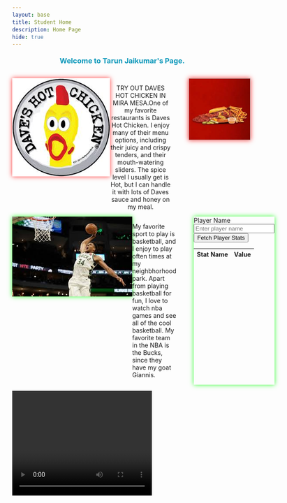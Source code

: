 ```yaml
---
layout: base
title: Student Home 
description: Home Page
hide: true
---
```



<h3>Welcome to Tarun Jaikumar's Page.</h3>



<div class="hobby-container">
    <img src="images/notebooks/foundation/DavesHotChicken.jpeg" alt="Daves Hot Chicken" class="main-image">
   <p class="daves-text">
            TRY OUT DAVES HOT CHICKEN IN MIRA MESA.One of my favorite restaurants is Daves Hot Chicken. I enjoy many of their menu options, including their juicy and crispy tenders, and their mouth-watering sliders. The spice level I usually get is Hot, but I can handle it with lots of Daves sauce and honey on my meal.
    </p>
    <img src="images/notebooks/foundation/davesfood.jpeg" alt="Side Image" class="Side-image">
</div>







<div class="hobby-container">
    <img src="images/notebooks/foundation/Basketball.jpeg" alt="Basketball Giannis" class="main-image2">
    <p class="basketball-text">
            My favorite sport to play is basketball, and I enjoy to play often times at my neighbhorhood park. Apart from playing basketball for fun, I love to watch nba games and see all of the cool basketball. My favorite team in the NBA is the Bucks, since they have my goat Giannis.
    </p>
    <div class="nbastats">
        <label for="playerName">Player Name</label>
        <input type="text" id="playerName" placeholder="Enter player name">
        <button id="fetchPlayerStats">Fetch Player Stats</button>
        <table id="playerStatsTable">
        <thead>
                <tr>
                    <th>Stat Name</th>
                    <th>Value</th>
                </tr>
            </thead>
            <tbody>
            </tbody>
        </table>
    </div>
</div>










<video src="Videos/Robotics.mp4" width="320" height="240" controls></video>














<style>
    .hobby-container {
        display:grid;
        grid-template-columns: repeat(3,1fr);
    }

    .main-image {
        max-width: 500px;
        margin-bottom:50px;
         animation: moving-glow 2s infinite;
        
    }

    .main-image2{
        max-width: 500px;
        margin-bottom:70px;
         animation: moving-glow2 2s infinite;
    }

    .daves-text {
        position: relative;
        display: inline-block;
        text-align: center;
        max-width: 320px; 
    }

    .hobby-description {
        margin-bottom: 10px; 
    }

    .Side-image {
        display: block;
        border: 1px solid #ccc; 
        margin-left: 40px;
        animation: moving-glow 2s infinite;
    }

    .nbastats{
         margin-left: 40px;
         animation: moving-glow2 2s infinite;
    }

    @keyframes moving-glow2 {
        0% {
            box-shadow: 0 0 10px rgba(0, 255, 0, 0.8)
        }
        50% {
             box-shadow: 0 0 30px rgba(0, 255, 0, 0.8)
        }
        100% {
            box-shadow: 0 0 10px rgba(0, 255, 0, 0.8)
        }
    }

    @keyframes moving-glow {
        0% {
            box-shadow: 0 0 10px rgba(255, 0, 0, 0.8);
        }
        50% {
            box-shadow: 0 0 30px rgba(255, 0, 0, 0.8);
        }
        100% {
            box-shadow: 0 0 10px rgba(255, 0, 0, 0.8);
        }
    }

   @keyframes bounce {
            0%, 20%, 50%, 80%, 100% {
                transform: translateY(0);
                color: #0D98BA; 
            }
            40% {
                transform: translateY(-5px); 
                color: #32cd32; 
            }
            60% {
                transform: translateY(-5px); /
                color: #32cd32; 
            }
    }
    h3 {
        text-align: center;
        margin: 20px 0; 
        margin-bottom:30px;
        color: #ff4500; 
        animation: bounce 2s infinite;
    }

</style>




<script>
        document.getElementById('fetchPlayerStats').addEventListener('click', () => {
            var playerName = document.getElementById('playerName').value;
            // var endpoint='https://api-nba-v1.p.rapidapi.com/players?name='+playerName;
            // endpoint="https://api-nba-v1.p.rapidapi.com/players/firstName/Alex";
            const endpoint = `https://b8c40s8.143.198.70.30.sslip.io/api/PlayerDataAdvancedPlayoffs/name/`+playerName;
            if (playerName) {
               fetch(endpoint, {
                    method: 'GET',
                    headers: {
                        // 'x-rapidapi-host': 'api-nba-v1.p.rapidapi.com',
                        // 'x-rapidapi-key': 'dbbcecd80emsh3f4c3a22ac2989ep17e836jsn8ae47631551a'
                    }
                })
                .then(response => response.json())
                .then(data => {
                    // console.log(data);
                    var maxAge=Number(data[0]['age']); // i iterate to get the maximum age to get the latest stats
                    var cur_stats=data[0];
                    for(let i=0;i<data.length;i++){
                        if(Number(data[i]['age'])>maxAge){
                            maxAge=data[i]['age'];
                            cur_stats=data[i];
                        }
                    }
                    console.log(maxAge);
                    console.log(cur_stats);
                    const tableBody = document.getElementById('playerStatsTable').getElementsByTagName('tbody')[0];
                    tableBody.innerHTML = '';
                    Object.entries(cur_stats).forEach(([key, value]) => {
                                const excludedStats = [
                                    'ftr', 'offensiveRBPercent', 'defensiveRBPercent', 'totalRBPercent', 
                                    'assistPercent', 'stealPercent', 'blockPercent', 'turnoverPercent', 
                                    'usagePercent', 'offensiveWS', 'defensiveWS', 'winShares', 
                                    'winSharesPer', 'offensiveBox', 'defensiveBox', 'box', 'vorp','games','minutesPlayed','per','tsPercent',
                                ];
                                if (excludedStats.includes(key)) return;

                                const row = tableBody.insertRow();
                                const cell1 = row.insertCell(0);
                                const cell2 = row.insertCell(1);
                                cell1.textContent = key; 
                                cell2.textContent = value;
                            });

                    })
                .catch(error => {
                    console.error('Error:', error);
                });
            } else {
                console.error('Please enter a player name.');
            }
        });
</script>